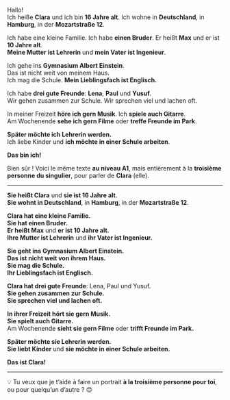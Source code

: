 Hallo!  
Ich heiße **Clara** und ich bin **16 Jahre alt**. Ich wohne in **Deutschland**, in **Hamburg**, in der **Mozartstraße 12**.

Ich habe eine kleine Familie. Ich habe **einen Bruder**. Er heißt **Max** und er ist **10 Jahre alt**.  
**Meine Mutter ist Lehrerin** und **mein Vater ist Ingenieur**.

Ich gehe ins **Gymnasium Albert Einstein**.  
Das ist nicht weit von meinem Haus.  
Ich mag die Schule. **Mein Lieblingsfach ist Englisch.**

Ich habe **drei gute Freunde**: **Lena**, **Paul** und **Yusuf**.  
Wir gehen zusammen zur Schule. Wir sprechen viel und lachen oft.

In meiner Freizeit **höre ich gern Musik**. Ich **spiele auch Gitarre**.  
Am Wochenende **sehe ich gern Filme** oder **treffe Freunde im Park**.

**Später möchte ich Lehrerin werden.**  
Ich liebe Kinder und **ich möchte in einer Schule arbeiten**.

**Das bin ich!**

Bien sûr ! Voici le même texte **au niveau A1**, mais entièrement à la **troisième personne du singulier**, pour parler de **Clara** (elle).

----

**Sie heißt Clara** und **sie ist 16 Jahre alt**.  
**Sie wohnt in Deutschland**, in **Hamburg**, in der **Mozartstraße 12**.

**Clara hat eine kleine Familie.**  
**Sie hat einen Bruder.**  
**Er heißt Max** und **er ist 10 Jahre alt.**  
**Ihre Mutter ist Lehrerin** und **ihr Vater ist Ingenieur.**

**Sie geht ins Gymnasium Albert Einstein.**  
**Das ist nicht weit von ihrem Haus.**  
**Sie mag die Schule.**  
**Ihr Lieblingsfach ist Englisch.**

**Clara hat drei gute Freunde**: Lena, Paul und Yusuf.  
**Sie gehen zusammen zur Schule.**  
**Sie sprechen viel und lachen oft.**

**In ihrer Freizeit hört sie gern Musik.**  
**Sie spielt auch Gitarre.**  
Am Wochenende **sieht sie gern Filme** oder **trifft Freunde im Park.**

**Später möchte sie Lehrerin werden.**  
**Sie liebt Kinder** und **sie möchte in einer Schule arbeiten.**

**Das ist Clara!**

---

💡 Tu veux que je t’aide à faire un portrait **à la troisième personne pour toi**, ou pour quelqu’un d’autre ? 😊